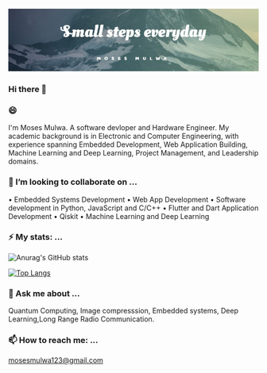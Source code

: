 [![Header](header.jpeg "Header")](https://mulwa.co.ke/)

### Hi there 👋

### 😄 
I'm Moses Mulwa. A software devloper and Hardware Engineer.
My academic background is in Electronic and Computer Engineering, with experience spanning Embedded Development, Web Application Building, Machine Learning and Deep Learning, Project Management, and Leadership domains.


### 👯 I’m looking to collaborate on ...
• Embedded Systems Development
• Web App Development
• Software development in Python, JavaScript and C/C++
• Flutter and Dart Application Development
• Qiskit
• Machine Learning and Deep Learning
<!--
**mosesmulwa-bebop/mosesmulwa-bebop** is a ✨ _special_ ✨ repository because its `README.md` (this file) appears on your GitHub profile.

Here are some ideas to get you started:

- 🔭 I’m currently working on ...
- 🌱 I’m currently learning ...
- 👯 I’m looking to collaborate on ...
- 🤔 I’m looking for help with ...
- 💬 Ask me about ...
- 📫 How to reach me: ...
- 😄 Pronouns: ...

-->
### ⚡ My stats: ...
![Anurag's GitHub stats](https://github-readme-stats.vercel.app/api?username=mosesmulwa-bebop&show_icons=true&theme=radical&count_private=true)

[![Top Langs](https://github-readme-stats.vercel.app/api/top-langs/?username=mosesmulwa-bebop&layout=compact&langs_count=8)](https://github.com/anuraghazra/github-readme-stats)

### 💬 Ask me about ...
Quantum Computing, Image compresssion, Embedded systems, Deep Learning,Long Range Radio Communication.

### 📫 How to reach me: ...
mosesmulwa123@gmail.com